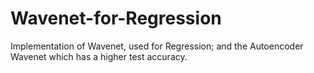 # Wavenet-for-Regression
Implementation of Wavenet, used for Regression; and the Autoencoder Wavenet which has a higher test accuracy.
